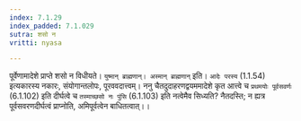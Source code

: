 ```yaml
---
index: 7.1.29
index_padded: 7.1.029
sutra: शसो न
vritti: nyasa

---
```

पूर्वेणामादेशे प्राप्ते शसो न विधीयते। `युष्मान् ब्राह्मणान्। अस्मान् ब्राह्मणान्` इति। `आदेः परस्य` (1.1.54) इत्यकारस्य नकारः, संयोगान्तलोपः, पूरववदात्त्वम्। ननु चैतदुदाहरणद्वयममादेशे कृत आत्त्वे च `प्रथमयोः पूर्वसवर्णः` (6.1.102) इति दीर्घत्वे च `तस्माच्छसो नः पुंसि` (6.1.103) इति नत्वेमैव सिध्यति? नैतदस्ति; न ह्यत्र पूर्वसवरणदीर्घत्वं प्राप्नोति, अमिपूर्वत्वेन बाधितत्वात्।।